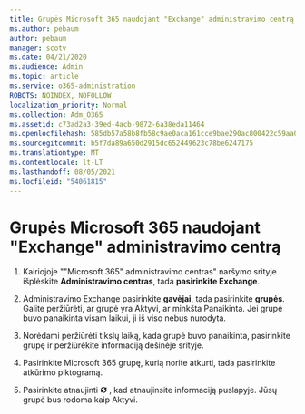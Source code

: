```yaml
---
title: Grupės Microsoft 365 naudojant "Exchange" administravimo centrą
ms.author: pebaum
author: pebaum
manager: scotv
ms.date: 04/21/2020
ms.audience: Admin
ms.topic: article
ms.service: o365-administration
ROBOTS: NOINDEX, NOFOLLOW
localization_priority: Normal
ms.collection: Adm_O365
ms.assetid: c73ad2a3-39ed-4acb-9872-6a38eda11464
ms.openlocfilehash: 585db57a58b8fb58c9ae0aca161cce9bae290ac800422c59aa053ee7f19461fd
ms.sourcegitcommit: b5f7da89a650d2915dc652449623c78be6247175
ms.translationtype: MT
ms.contentlocale: lt-LT
ms.lasthandoff: 08/05/2021
ms.locfileid: "54061815"
---
```

# <a name="restore-a-microsoft-365-group-using-the-exchange-admin-center"></a>Grupės Microsoft 365 naudojant "Exchange" administravimo centrą

1. Kairiojoje ""Microsoft 365" administravimo centras" naršymo srityje išplėskite **Administravimo centras**, tada **pasirinkite Exchange**.
    
2. Administravimo Exchange pasirinkite **gavėjai**, tada pasirinkite **grupės**. Galite peržiūrėti, ar grupė yra Aktyvi, ar minkšta Panaikinta. Jei grupė buvo panaikinta visam laikui, ji iš viso nebus nurodyta.
    
3. Norėdami peržiūrėti tikslų laiką, kada grupė buvo panaikinta, pasirinkite grupę ir peržiūrėkite informaciją dešinėje srityje.
    
4. Pasirinkite Microsoft 365 grupę, kurią norite atkurti, tada pasirinkite atkūrimo piktogramą.
    
5. Pasirinkite atnaujinti ![Atnaujinimo piktograma](media/6464df90-2a91-4c1f-92a6-9a38c7696ac3.gif) , kad atnaujinsite informaciją puslapyje. Jūsų grupė bus rodoma kaip Aktyvi. 
    

